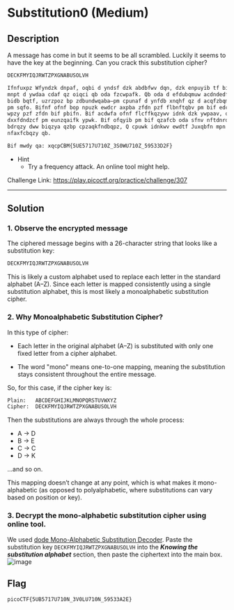 # Substitution0 (Medium)

## Description
A message has come in but it seems to be all scrambled. Luckily it seems to have the key at the beginning. Can you crack this substitution cipher?

```bash
DECKFMYIQJRWTZPXGNABUSOLVH 

Ifnfuxpz Wfyndzk dnpaf, oqbi d yndsf dzk abdbfwv dqn, dzk enpuyib tf bif effbwf
mnpt d ywdaa cdaf qz oiqci qb oda fzcwpafk. Qb oda d efdubqmuw acdndedfua, dzk, db
bidb bqtf, uzrzpoz bp zdbundwqaba—pm cpunaf d ynfdb xnqhf qz d acqfzbqmqc xpqzb
pm sqfo. Bifnf ofnf bop npuzk ewdcr axpba zfdn pzf flbnftqbv pm bif edcr, dzk d
wpzy pzf zfdn bif pbifn. Bif acdwfa ofnf flcffkqzywv idnk dzk ywpaav, oqbi dww bif
dxxfdndzcf pm eunzqaifk ypwk. Bif ofqyib pm bif qzafcb oda sfnv nftdnrdewf, dzk,
bdrqzy dww biqzya qzbp cpzaqkfndbqpz, Q cpuwk idnkwv ewdtf Juxqbfn mpn iqa pxqzqpz
nfaxfcbqzy qb.

Bif mwdy qa: xqcpCBM{5UE5717U710Z_3S0WU710Z_59533D2F}
```

- Hint  
    - Try a frequency attack. An online tool might help.

Challenge Link: https://play.picoctf.org/practice/challenge/307

---

## Solution

### 1. Observe the encrypted message
The ciphered message begins with a 26-character string that looks like a substitution key:
```bash
DECKFMYIQJRWTZPXGNABUSOLVH
```
This is likely a custom alphabet used to replace each letter in the standard alphabet (A–Z).
Since each letter is mapped consistently using a single substitution alphabet, this is most likely a monoalphabetic substitution cipher.


### 2. Why Monoalphabetic Substitution Cipher?
In this type of cipher:

- Each letter in the original alphabet (A–Z) is substituted with only one fixed letter from a cipher alphabet.
  
- The word "mono" means one-to-one mapping, meaning the substitution stays consistent throughout the entire message.

So, for this case, if the cipher key is:

```bash
Plain:   ABCDEFGHIJKLMNOPQRSTUVWXYZ
Cipher:  DECKFMYIQJRWTZPXGNABUSOLVH
```
Then the substitutions are always through the whole process:
- A → D
- B → E
- C → C
- D → K

...and so on.

This mapping doesn’t change at any point, which is what makes it mono-alphabetic (as opposed to polyalphabetic, where substitutions can vary based on position or key).

### 3. Decrypt the mono-alphabetic substitution cipher using online tool. 
We used [dode Mono-Alphabetic Substitution Decoder](https://www.dcode.fr/monoalphabetic-substitution). 
Paste the substitution key ```DECKFMYIQJRWTZPXGNABUSOLVH``` into the ***Knowing the substitution alphabet*** section, then paste the ciphertext into the main box.
![image](https://github.com/user-attachments/assets/87c95107-fadd-4222-8134-7df495c028c2)

## Flag
```bash
picoCTF{5UB5717U710N_3V0LU710N_59533A2E}
```

